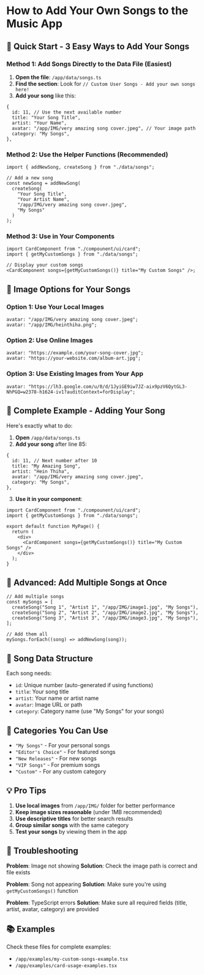 # How to Add Your Own Songs to the Music App

## 🎵 Quick Start - 3 Easy Ways to Add Your Songs

### Method 1: Add Songs Directly to the Data File (Easiest)

1. **Open the file**: `/app/data/songs.ts`
2. **Find the section**: Look for `// Custom User Songs - Add your own songs here!`
3. **Add your song** like this:

```tsx
{
  id: 11, // Use the next available number
  title: "Your Song Title",
  artist: "Your Name",
  avatar: "/app/IMG/very amazing song cover.jpeg", // Your image path
  category: "My Songs",
},
```

### Method 2: Use the Helper Functions (Recommended)

```tsx
import { addNewSong, createSong } from "./data/songs";

// Add a new song
const newSong = addNewSong(
  createSong(
    "Your Song Title",
    "Your Artist Name",
    "/app/IMG/very amazing song cover.jpeg",
    "My Songs"
  )
);
```

### Method 3: Use in Your Components

```tsx
import CardComponent from "./compounent/ui/card";
import { getMyCustomSongs } from "./data/songs";

// Display your custom songs
<CardComponent songs={getMyCustomSongs()} title="My Custom Songs" />;
```

## 📁 Image Options for Your Songs

### Option 1: Use Your Local Images

```tsx
avatar: "/app/IMG/very amazing song cover.jpeg";
avatar: "/app/IMG/heinthiha.png";
```

### Option 2: Use Online Images

```tsx
avatar: "https://example.com/your-song-cover.jpg";
avatar: "https://your-website.com/album-art.jpg";
```

### Option 3: Use Existing Images from Your App

```tsx
avatar: "https://lh3.google.com/u/0/d/1JyiGE9iw7JZ-aix9pzV6QytGL3-NhPGQ=w2378-h1624-iv1?auditContext=forDisplay";
```

## 🎯 Complete Example - Adding Your Song

Here's exactly what to do:

1. **Open** `/app/data/songs.ts`
2. **Add your song** after line 85:

```tsx
{
  id: 11, // Next number after 10
  title: "My Amazing Song",
  artist: "Hein Thiha",
  avatar: "/app/IMG/very amazing song cover.jpeg",
  category: "My Songs",
},
```

3. **Use it in your component**:

```tsx
import CardComponent from "./compounent/ui/card";
import { getMyCustomSongs } from "./data/songs";

export default function MyPage() {
  return (
    <div>
      <CardComponent songs={getMyCustomSongs()} title="My Custom Songs" />
    </div>
  );
}
```

## 🚀 Advanced: Add Multiple Songs at Once

```tsx
// Add multiple songs
const mySongs = [
  createSong("Song 1", "Artist 1", "/app/IMG/image1.jpg", "My Songs"),
  createSong("Song 2", "Artist 2", "/app/IMG/image2.jpg", "My Songs"),
  createSong("Song 3", "Artist 3", "/app/IMG/image3.jpg", "My Songs"),
];

// Add them all
mySongs.forEach((song) => addNewSong(song));
```

## 📝 Song Data Structure

Each song needs:

- `id`: Unique number (auto-generated if using functions)
- `title`: Your song title
- `artist`: Your name or artist name
- `avatar`: Image URL or path
- `category`: Category name (use "My Songs" for your songs)

## 🎨 Categories You Can Use

- `"My Songs"` - For your personal songs
- `"Editor's Choice"` - For featured songs
- `"New Releases"` - For new songs
- `"VIP Songs"` - For premium songs
- `"Custom"` - For any custom category

## 💡 Pro Tips

1. **Use local images** from `/app/IMG/` folder for better performance
2. **Keep image sizes reasonable** (under 1MB recommended)
3. **Use descriptive titles** for better search results
4. **Group similar songs** with the same category
5. **Test your songs** by viewing them in the app

## 🔧 Troubleshooting

**Problem**: Image not showing
**Solution**: Check the image path is correct and file exists

**Problem**: Song not appearing
**Solution**: Make sure you're using `getMyCustomSongs()` function

**Problem**: TypeScript errors
**Solution**: Make sure all required fields (title, artist, avatar, category) are provided

## 📚 Examples

Check these files for complete examples:

- `/app/examples/my-custom-songs-example.tsx`
- `/app/examples/card-usage-examples.tsx`
